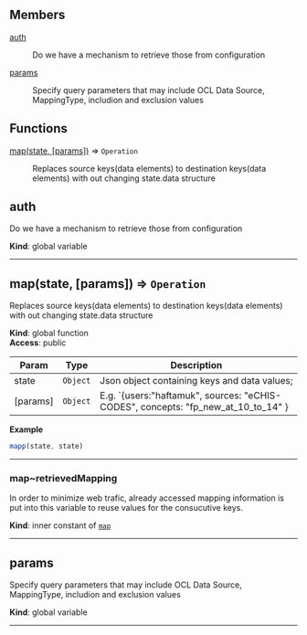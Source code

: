 ## Members

<dl>
<dt><a href="#auth">auth</a></dt>
<dd><p>Do we have a mechanism to retrieve those from configuration</p>
</dd>
<dt><a href="#params">params</a></dt>
<dd><p>Specify query parameters that may include OCL Data Source, MappingType, includion and exclusion values</p>
</dd>
</dl>

## Functions

<dl>
<dt><a href="#map">map(state, [params])</a> ⇒ <code>Operation</code></dt>
<dd><p>Replaces source keys(data elements) to destination keys(data elements) with out changing state.data structure</p>
</dd>
</dl>

<a name="auth"></a>

## auth
Do we have a mechanism to retrieve those from configuration

**Kind**: global variable  

* * *

<a name="map"></a>

## map(state, [params]) ⇒ <code>Operation</code>
Replaces source keys(data elements) to destination keys(data elements) with out changing state.data structure

**Kind**: global function  
**Access**: public  

| Param | Type | Description |
| --- | --- | --- |
| state | <code>Object</code> | Json object containing keys and data values; |
| [params] | <code>Object</code> | E.g. `{users:"haftamuk", sources: "eCHIS-CODES", concepts: "fp_new_at_10_to_14" } |

**Example**  
```js
mapp(state, state)
```

* * *

<a name="map..retrievedMapping"></a>

### map~retrievedMapping
In order to minimize web trafic, already accessed mapping
information is put into this variable to
reuse values for the consucutive keys.

**Kind**: inner constant of [<code>map</code>](#map)  

* * *

<a name="params"></a>

## params
Specify query parameters that may include OCL Data Source, MappingType, includion and exclusion values

**Kind**: global variable  

* * *

